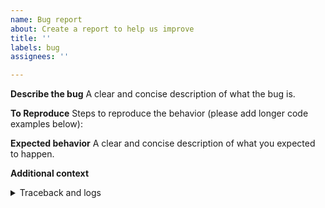 ```yaml
---
name: Bug report
about: Create a report to help us improve
title: ''
labels: bug
assignees: ''

---
```


**Describe the bug**
A clear and concise description of what the bug is.

**To Reproduce**
Steps to reproduce the behavior (please add longer code examples below):


**Expected behavior**
A clear and concise description of what you expected to happen.


**Additional context**
  
<!-- Add any other context about the problem here. -->
  
<details><summary>Traceback and logs</summary>
<!-- have to be followed by an empty line! -->
  
<!-- More details such as a minimal script to demonstrate the bug, relevant logs and any tracebacks go here. -->
  
<!-- Code examples can be included: -->
```python
  def func():
      return 'hello, world!'
```
</details>
